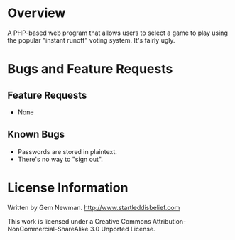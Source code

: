 Overview
========

A PHP-based web program that allows users to select a game to play using the popular "instant runoff" voting system. It's fairly ugly.

Bugs and Feature Requests
=========================

Feature Requests
----------------

* None

Known Bugs
----------

* Passwords are stored in plaintext.
* There's no way to "sign out".

License Information
===================

Written by Gem Newman.
http://www.startleddisbelief.com

This work is licensed under a Creative Commons Attribution-NonCommercial-ShareAlike 3.0 Unported License.
